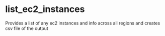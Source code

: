 # list_ec2_instances
Provides a list of any ec2 instances and info across all regions and creates csv file of the output
